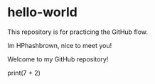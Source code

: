 # hello-world
This repository is for practicing the GitHub flow.

Im HPhashbrown, nice to meet you!

Welcome to my GitHub repository!

print(7 + 2)
